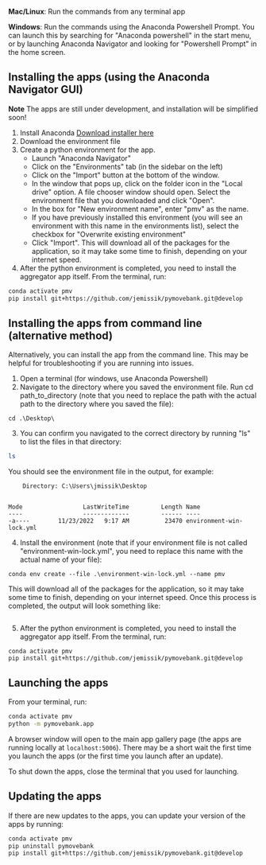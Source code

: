 **Mac/Linux**: Run the commands from any terminal app

**Windows**: Run the commands using the Anaconda Powershell Prompt. You can launch this by searching for "Anaconda powershell" in the start menu, or by launching Anaconda Navigator and looking for "Powershell Prompt" in the home screen.

## Installing the apps (using the Anaconda Navigator GUI)

**Note** The apps are still under development, and installation will be simplified soon!

1. Install Anaconda [Download installer here](https://www.anaconda.com/products/distribution)
2. Download the environment file
3. Create a python environment for the app.
   - Launch "Anaconda Navigator"
   - Click on the "Environments" tab (in the sidebar on the left)
   - Click on the "Import" button at the bottom of the window.
   - In the window that pops up, click on the folder icon in the "Local drive" option. A file chooser window should open. Select the environment file that you downloaded and click "Open".
   - In the box for "New environment name", enter "pmv" as the name.
   - If you have previously installed this environment (you will see an environment with this name in the environments list), select the checkbox for "Overwrite existing environment"
   - Click "Import". This will download all of the packages for the application, so it may take some time to finish, depending on your internet speed.
4. After the python environment is completed, you need to install the aggregator app itself. From the terminal, run:

```bash
conda activate pmv
pip install git+https://github.com/jemissik/pymovebank.git@develop
```

## Installing the apps from command line (alternative method)

Alternatively, you can install the app from the command line. This may be helpful for troubleshooting if you are running into issues.

1. Open a terminal (for windows, use Anaconda Powershell)
2. Navigate to the directory where you saved the environment file. Run cd path_to_directory (note that you need to replace the path with the actual path to the directory where you saved the file):

```commandline
cd .\Desktop\
```

3. You can confirm you navigated to the correct directory by running "ls" to list the files in that directory:

```bash
ls
```
 You should see the environment file in the output, for example:
```commandline
    Directory: C:\Users\jmissik\Desktop


Mode                 LastWriteTime         Length Name
----                 -------------         ------ ----
-a----        11/23/2022   9:17 AM          23470 environment-win-lock.yml
```

4. Install the environment (note that if your environment file is not called "environment-win-lock.yml", you need to replace this name with the actual name of your file):
```commandline
conda env create --file .\environment-win-lock.yml --name pmv
```

This will download all of the packages for the application, so it may take some time to finish, depending on your internet speed. Once this process is completed, the output will look something like:
```commandline

```

5. After the python environment is completed, you need to install the aggregator app itself. From the terminal, run:

```commandline
conda activate pmv
pip install git+https://github.com/jemissik/pymovebank.git@develop
```


## Launching the apps
From your terminal, run:

```bash
conda activate pmv
python -m pymovebank.app
```

A browser window will open to the main app gallery page (the apps are running locally at ``localhost:5006``). There may be a short wait the first time you launch the apps (or the first time you launch after an update).

To shut down the apps, close the terminal that you used for launching.


## Updating the apps

If there are new updates to the apps, you can update your version of the apps by running:

```bash
conda activate pmv
pip uninstall pymovebank
pip install git+https://github.com/jemissik/pymovebank.git@develop

